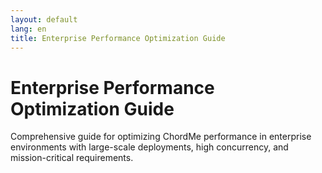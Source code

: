 ```yaml
---
layout: default
lang: en
title: Enterprise Performance Optimization Guide
---
```


# Enterprise Performance Optimization Guide

Comprehensive guide for optimizing ChordMe performance in enterprise environments with large-scale deployments, high concurrency, and mission-critical requirements.
